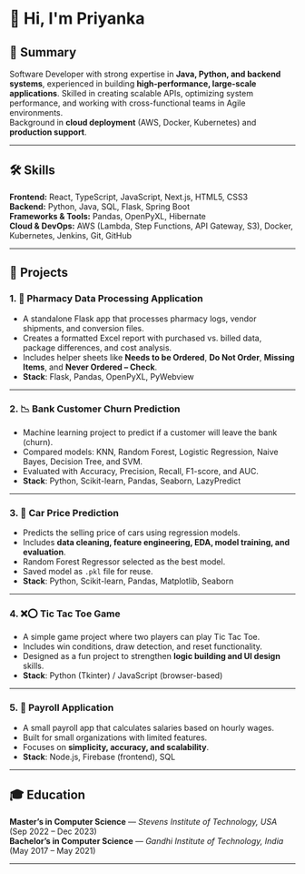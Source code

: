 # 👋 Hi, I'm Priyanka

## 📌 Summary
Software Developer with strong expertise in **Java, Python, and backend systems**, experienced in building **high-performance, large-scale applications**. Skilled in creating scalable APIs, optimizing system performance, and working with cross-functional teams in Agile environments.  
Background in **cloud deployment** (AWS, Docker, Kubernetes) and **production support**.  

---

## 🛠 Skills
**Frontend:** React, TypeScript, JavaScript, Next.js, HTML5, CSS3  
**Backend:** Python, Java, SQL, Flask, Spring Boot  
**Frameworks & Tools:** Pandas, OpenPyXL, Hibernate  
**Cloud & DevOps:** AWS (Lambda, Step Functions, API Gateway, S3), Docker, Kubernetes, Jenkins, Git, GitHub  

---

## 🚀 Projects

### 1. 💊 Pharmacy Data Processing Application
- A standalone Flask app that processes pharmacy logs, vendor shipments, and conversion files.  
- Creates a formatted Excel report with purchased vs. billed data, package differences, and cost analysis.  
- Includes helper sheets like **Needs to be Ordered**, **Do Not Order**, **Missing Items**, and **Never Ordered – Check**.  
- **Stack**: Flask, Pandas, OpenPyXL, PyWebview  

---

### 2. 📉 Bank Customer Churn Prediction
- Machine learning project to predict if a customer will leave the bank (churn).  
- Compared models: KNN, Random Forest, Logistic Regression, Naive Bayes, Decision Tree, and SVM.  
- Evaluated with Accuracy, Precision, Recall, F1-score, and AUC.  
- **Stack**: Python, Scikit-learn, Pandas, Seaborn, LazyPredict  

---

### 3. 🚗 Car Price Prediction
- Predicts the selling price of cars using regression models.  
- Includes **data cleaning, feature engineering, EDA, model training, and evaluation**.  
- Random Forest Regressor selected as the best model.  
- Saved model as `.pkl` file for reuse.  
- **Stack**: Python, Scikit-learn, Pandas, Matplotlib, Seaborn  

---

### 4. ❌⭕ Tic Tac Toe Game
- A simple game project where two players can play Tic Tac Toe.  
- Includes win conditions, draw detection, and reset functionality.  
- Designed as a fun project to strengthen **logic building and UI design** skills.  
- **Stack**: Python (Tkinter) / JavaScript (browser-based)

---

### 5. 🧾 Payroll Application
- A small payroll app that calculates salaries based on hourly wages.  
- Built for small organizations with limited features.  
- Focuses on **simplicity, accuracy, and scalability**.  
- **Stack**: Node.js, Firebase (frontend), SQL  

---

## 🎓 Education
**Master’s in Computer Science** — *Stevens Institute of Technology, USA* (Sep 2022 – Dec 2023)  
**Bachelor’s in Computer Science** — *Gandhi Institute of Technology, India* (May 2017 – May 2021)  

--- 
